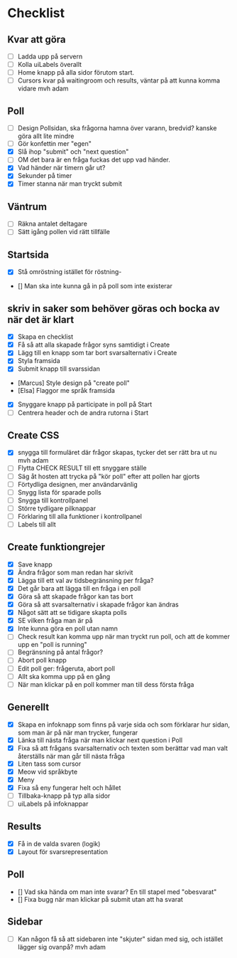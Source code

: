 # Checklist

## Kvar att göra

- [ ] Ladda upp på servern
- [ ] Kolla uiLabels överallt
- [ ] Home knapp på alla sidor förutom start.
- [ ] Cursors kvar på waitingroom och results, väntar på att kunna komma vidare mvh adam

## Poll

- [ ] Design Pollsidan, ska frågorna hamna över varann, bredvid? kanske göra allt lite mindre
- [ ] Gör konfettin mer "egen"
- [x] Slå ihop "submit" och "next question"
- [ ] OM det bara är en fråga fuckas det upp vad händer.
- [x] Vad händer när timern går ut?
- [x] Sekunder på timer
- [x] Timer stanna när man tryckt submit

## Väntrum

- [ ] Räkna antalet deltagare
- [ ] Sätt igång pollen vid rätt tillfälle

## Startsida

- [x] Stå omröstning istället för röstning-
- [] Man ska inte kunna gå in på poll som inte existerar

## skriv in saker som behöver göras och bocka av när det är klart

- [x] Skapa en checklist
- [x] Få så att alla skapade frågor syns samtidigt i Create
- [x] Lägg till en knapp som tar bort svarsalternativ i Create
- [x] Styla framsida
- [x] Submit knapp till svarssidan
- [Marcus] Style design på "create poll"
- [Elsa] Flaggor me språk framsida
- [x] Snyggare knapp på participate in poll på Start
- [ ] Centrera header och de andra rutorna i Start

## Create CSS

- [x] snygga till formuläret där frågor skapas, tycker det ser rätt bra ut nu mvh adam
- [ ] Flytta CHECK RESULT till ett snyggare ställe
- [ ] Säg åt hosten att trycka på "kör poll" efter att pollen har gjorts
- [ ] Förtydliga designen, mer användarvänlig
- [ ] Snygg lista för sparade polls
- [ ] Snygga till kontrollpanel
- [ ] Större tydligare pilknappar
- [ ] Förklaring till alla funktioner i kontrollpanel
- [ ] Labels till allt

## Create funktiongrejer

- [x] Save knapp
- [x] Ändra frågor som man redan har skrivit
- [x] Lägga till ett val av tidsbegränsning per fråga?
- [x] Det går bara att lägga till en fråga i en poll
- [x] Göra så att skapade frågor kan tas bort
- [x] Göra så att svarsalternativ i skapade frågor kan ändras
- [x] Något sätt att se tidigare skapta polls
- [x] SE vilken fråga man är på
- [x] Inte kunna göra en poll utan namn
- [ ] Check result kan komma upp när man tryckt run poll, och att de kommer upp en "poll is running"
- [ ] Begränsning på antal frågor?
- [ ] Abort poll knapp
- [ ] Edit poll ger: frågeruta, abort poll
- [ ] Allt ska komma upp på en gång
- [ ] När man klickar på en poll kommer man till dess första fråga

## Generellt

- [x] Skapa en infoknapp som finns på varje sida och som förklarar hur sidan, som man är på när man trycker, fungerar
- [x] Länka till nästa fråga när man klickar next question i Poll
- [x] Fixa så att frågans svarsalternativ och texten som berättar vad man valt återställs när man går till nästa fråga
- [x] Liten tass som cursor
- [x] Meow vid språkbyte
- [x] Meny
- [x] Fixa så eny fungerar helt och hållet
- [ ] Tillbaka-knapp på typ alla sidor
- [ ] uiLabels på infoknappar

## Results

- [x] Få in de valda svaren (logik)
- [x] Layout för svarsrepresentation

## Poll

- [] Vad ska hända om man inte svarar? En till stapel med "obesvarat"
- [] Fixa bugg när man klickar på submit utan att ha svarat

## Sidebar

- [ ] Kan någon få så att sidebaren inte "skjuter" sidan med sig, och istället lägger sig ovanpå? mvh adam

